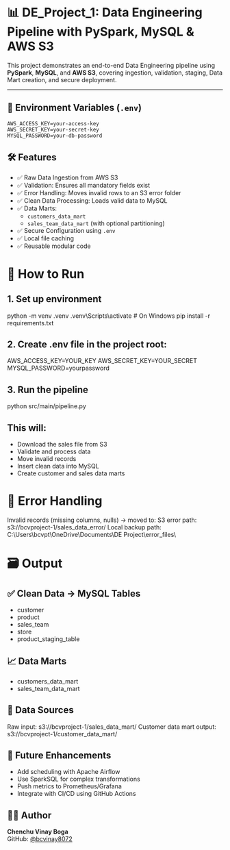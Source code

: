 # 📊 DE_Project_1: Data Engineering Pipeline with PySpark, MySQL & AWS S3

This project demonstrates an end-to-end Data Engineering pipeline using **PySpark**, **MySQL**, and **AWS S3**, covering ingestion, validation, staging, Data Mart creation, and secure deployment.

---

## 🔐 Environment Variables (`.env`)

```env
AWS_ACCESS_KEY=your-access-key
AWS_SECRET_KEY=your-secret-key
MYSQL_PASSWORD=your-db-password
```

## 🛠 Features

- ✅ Raw Data Ingestion from AWS S3  
- ✅ Validation: Ensures all mandatory fields exist  
- ✅ Error Handling: Moves invalid rows to an S3 error folder  
- ✅ Clean Data Processing: Loads valid data to MySQL  
- ✅ Data Marts:
  - `customers_data_mart`
  - `sales_team_data_mart` (with optional partitioning)  
- ✅ Secure Configuration using `.env`  
- ✅ Local file caching  
- ✅ Reusable modular code  


# 🚀 How to Run
## 1. Set up environment
python -m venv .venv
.venv\Scripts\activate        # On Windows
pip install -r requirements.txt

## 2. Create .env file in the project root:
AWS_ACCESS_KEY=YOUR_KEY
AWS_SECRET_KEY=YOUR_SECRET
MYSQL_PASSWORD=yourpassword

## 3. Run the pipeline
python src/main/pipeline.py

## This will:
- Download the sales file from S3
- Validate and process data
- Move invalid records
- Insert clean data into MySQL
- Create customer and sales data marts

# 🧹 Error Handling
Invalid records (missing columns, nulls) → moved to:
S3 error path: s3://bcvproject-1/sales_data_error/
Local backup path:
C:\Users\bcvpt\OneDrive\Documents\DE Project\error_files\

# 🗃 Output
## ✅ Clean Data → MySQL Tables
- customer
- product
- sales_team
- store
- product_staging_table

## 📈 Data Marts
- customers_data_mart
- sales_team_data_mart

## 🧊 Data Sources
Raw input: s3://bcvproject-1/sales_data_mart/
Customer data mart output: s3://bcvproject-1/customer_data_mart/

## 🧩 Future Enhancements
- Add scheduling with Apache Airflow
- Use SparkSQL for complex transformations
- Push metrics to Prometheus/Grafana
- Integrate with CI/CD using GitHub Actions

## 👨‍💻 Author

**Chenchu Vinay Boga**  
GitHub: [@bcvinay8072](https://github.com/bcvinay8072)

